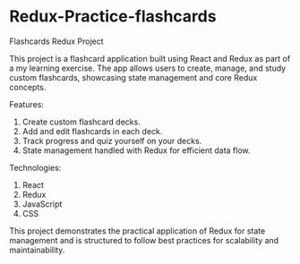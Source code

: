 # Redux-Practice-flashcards
Flashcards Redux Project

This project is a flashcard application built using React and Redux as part of a my learning exercise. The app allows users to create, manage, and study custom flashcards, showcasing state management and core Redux concepts.

Features:
1. Create custom flashcard decks.
2. Add and edit flashcards in each deck.
3. Track progress and quiz yourself on your decks.
4. State management handled with Redux for efficient data flow.
   
Technologies:
1. React
2. Redux
3. JavaScript
4. CSS
   
This project demonstrates the practical application of Redux for state management and is structured to follow best practices for scalability and maintainability.

